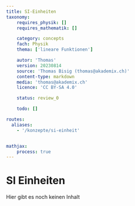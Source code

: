 ```yaml
---
title: SI-Einheiten
taxonomy:
	requires_physik: []
	requires_mathematik: []

	category: concepts
	fach: Physik
	thema: ['lineare Funktionen']

	autor: 'Thomas'
	version: 20230814
	source: 'Thomas Bisig (thomas@akademix.ch)'
	content-type: markdown
	media: 'thomas@akademix.ch'
	licence: 'CC BY-SA 4.0'

	status: review_0

	todo: []

routes:
  aliases:
    - '/konzepte/si-einheit'


mathjax:
	process: true
---
```


# SI Einheiten

Hier gibt es noch keinen Inhalt